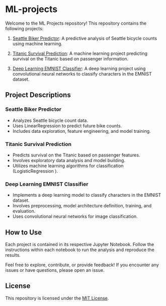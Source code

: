 # ML-projects


Welcome to the ML Projects repository! This repository contains the following projects:

1. [Seattle Biker Predictor](seattle_biker_predictor.ipynb): A predictive analysis of Seattle bicycle counts using machine learning.

2. [Titanic Survival Prediction](titanic_survival_prediction.ipynb): A machine learning project predicting survival on the Titanic based on passenger information.

3. [Deep Learning EMNIST Classifier](deep_Learning_EMNIST_Classifier_Q3.ipynb): A deep learning project using convolutional neural networks to classify characters in the EMNIST dataset.

## Project Descriptions

### Seattle Biker Predictor
- Analyzes Seattle bicycle count data.
- Uses LinearRegression to predict future bike counts.
- Includes data exploration, feature engineering, and model training.

### Titanic Survival Prediction
- Predicts survival on the Titanic based on passenger features.
- Involves exploratory data analysis and model building.
- Utilizes machine learning algorithms for classification (LogisticRegression ).

### Deep Learning EMNIST Classifier
- Implements a deep learning model to classify characters in the EMNIST dataset.
- Involves preprocessing, model architecture definition, training, and evaluation.
- Uses convolutional neural networks for image classification.

## How to Use
Each project is contained in its respective Jupyter Notebook. Follow the instructions within each notebook to run the analysis and reproduce the results.

Feel free to explore, contribute, or provide feedback! If you encounter any issues or have questions, please open an issue.

## License
This repository is licensed under the [MIT License](LICENSE).
